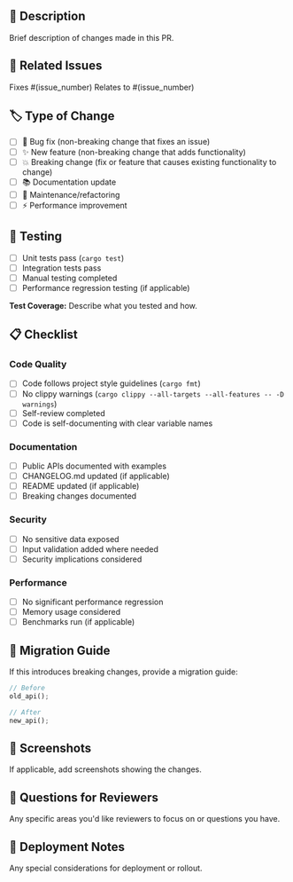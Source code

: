 ## 📝 Description

Brief description of changes made in this PR.

## 🔗 Related Issues

Fixes #(issue_number)
Relates to #(issue_number)

## 🏷️ Type of Change

- [ ] 🐛 Bug fix (non-breaking change that fixes an issue)
- [ ] ✨ New feature (non-breaking change that adds functionality)
- [ ] 💥 Breaking change (fix or feature that causes existing functionality to change)
- [ ] 📚 Documentation update
- [ ] 🔧 Maintenance/refactoring
- [ ] ⚡ Performance improvement

## 🧪 Testing

- [ ] Unit tests pass (`cargo test`)
- [ ] Integration tests pass
- [ ] Manual testing completed
- [ ] Performance regression testing (if applicable)

**Test Coverage:**
Describe what you tested and how.

## 📋 Checklist

### Code Quality
- [ ] Code follows project style guidelines (`cargo fmt`)
- [ ] No clippy warnings (`cargo clippy --all-targets --all-features -- -D warnings`)
- [ ] Self-review completed
- [ ] Code is self-documenting with clear variable names

### Documentation
- [ ] Public APIs documented with examples
- [ ] CHANGELOG.md updated (if applicable)
- [ ] README updated (if applicable)
- [ ] Breaking changes documented

### Security
- [ ] No sensitive data exposed
- [ ] Input validation added where needed
- [ ] Security implications considered

### Performance
- [ ] No significant performance regression
- [ ] Memory usage considered
- [ ] Benchmarks run (if applicable)

## 🔄 Migration Guide

If this introduces breaking changes, provide a migration guide:

```rust
// Before
old_api();

// After
new_api();
```

## 📸 Screenshots

If applicable, add screenshots showing the changes.

## 🤔 Questions for Reviewers

Any specific areas you'd like reviewers to focus on or questions you have.

## 🚀 Deployment Notes

Any special considerations for deployment or rollout.